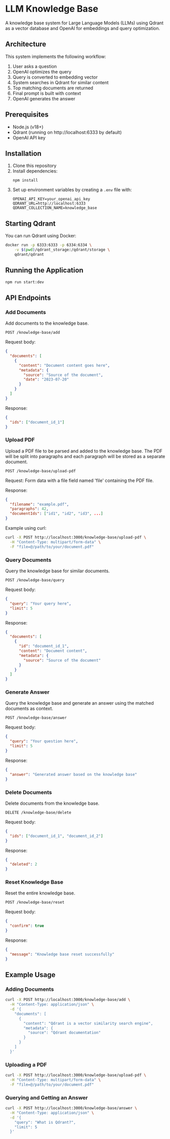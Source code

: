 # LLM Knowledge Base

A knowledge base system for Large Language Models (LLMs) using Qdrant as a vector database and OpenAI for embeddings and query optimization.

## Architecture

This system implements the following workflow:

1. User asks a question
2. OpenAI optimizes the query
3. Query is converted to embedding vector
4. System searches in Qdrant for similar content
5. Top matching documents are returned
6. Final prompt is built with context
7. OpenAI generates the answer

## Prerequisites

- Node.js (v18+)
- Qdrant (running on http://localhost:6333 by default)
- OpenAI API key

## Installation

1. Clone this repository
2. Install dependencies:
   ```
   npm install
   ```
3. Set up environment variables by creating a `.env` file with:
   ```
   OPENAI_API_KEY=your_openai_api_key
   QDRANT_URL=http://localhost:6333
   QDRANT_COLLECTION_NAME=knowledge_base
   ```

## Starting Qdrant

You can run Qdrant using Docker:

```bash
docker run -p 6333:6333 -p 6334:6334 \
    -v $(pwd)/qdrant_storage:/qdrant/storage \
    qdrant/qdrant
```

## Running the Application

```bash
npm run start:dev
```

## API Endpoints

### Add Documents

Add documents to the knowledge base.

```
POST /knowledge-base/add
```

Request body:
```json
{
  "documents": [
    {
      "content": "Document content goes here",
      "metadata": {
        "source": "Source of the document",
        "date": "2023-07-20"
      }
    }
  ]
}
```

Response:
```json
{
  "ids": ["document_id_1"]
}
```

### Upload PDF

Upload a PDF file to be parsed and added to the knowledge base. The PDF will be split into paragraphs and each paragraph will be stored as a separate document.

```
POST /knowledge-base/upload-pdf
```

Request: Form data with a file field named 'file' containing the PDF file.

Response:
```json
{
  "filename": "example.pdf",
  "paragraphs": 42,
  "documentIds": ["id1", "id2", "id3", ...]
}
```

Example using curl:
```bash
curl -X POST http://localhost:3000/knowledge-base/upload-pdf \
  -H "Content-Type: multipart/form-data" \
  -F "file=@/path/to/your/document.pdf"
```

### Query Documents

Query the knowledge base for similar documents.

```
POST /knowledge-base/query
```

Request body:
```json
{
  "query": "Your query here",
  "limit": 5
}
```

Response:
```json
{
  "documents": [
    {
      "id": "document_id_1",
      "content": "Document content",
      "metadata": {
        "source": "Source of the document"
      }
    }
  ]
}
```

### Generate Answer

Query the knowledge base and generate an answer using the matched documents as context.

```
POST /knowledge-base/answer
```

Request body:
```json
{
  "query": "Your question here",
  "limit": 5
}
```

Response:
```json
{
  "answer": "Generated answer based on the knowledge base"
}
```

### Delete Documents

Delete documents from the knowledge base.

```
DELETE /knowledge-base/delete
```

Request body:
```json
{
  "ids": ["document_id_1", "document_id_2"]
}
```

Response:
```json
{
  "deleted": 2
}
```

### Reset Knowledge Base

Reset the entire knowledge base.

```
POST /knowledge-base/reset
```

Request body:
```json
{
  "confirm": true
}
```

Response:
```json
{
  "message": "Knowledge base reset successfully"
}
```

## Example Usage

### Adding Documents

```bash
curl -X POST http://localhost:3000/knowledge-base/add \
  -H "Content-Type: application/json" \
  -d '{
    "documents": [
      {
        "content": "Qdrant is a vector similarity search engine",
        "metadata": {
          "source": "Qdrant documentation"
        }
      }
    ]
  }'
```

### Uploading a PDF

```bash
curl -X POST http://localhost:3000/knowledge-base/upload-pdf \
  -H "Content-Type: multipart/form-data" \
  -F "file=@/path/to/your/document.pdf"
```

### Querying and Getting an Answer

```bash
curl -X POST http://localhost:3000/knowledge-base/answer \
  -H "Content-Type: application/json" \
  -d '{
    "query": "What is Qdrant?",
    "limit": 5
  }'
```